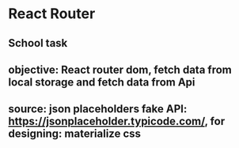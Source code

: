 # React Router

## School task

## objective: React router dom, fetch data from local storage and fetch data from Api

## source: json placeholders fake API: https://jsonplaceholder.typicode.com/, for designing: materialize css
